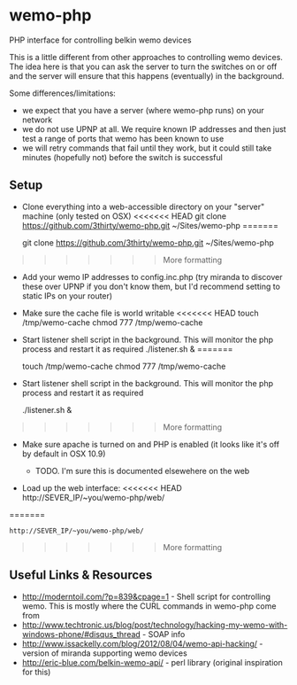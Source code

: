 wemo-php
========

PHP interface for controlling belkin wemo devices

This is a little different from other approaches to controlling wemo devices. The idea here is that you can ask the server to turn the switches on or off and the server will ensure that this happens (eventually) in the background.

Some differences/limitations:
* we expect that you have a server (where wemo-php runs) on your network
* we do not use UPNP at all. We require known IP addresses and then just test a range of ports that wemo has been known to use
* we will retry commands that fail until they work, but it could still take minutes (hopefully not) before the switch is successful

Setup
-----
* Clone everything into a web-accessible directory on your "server" machine (only tested on OSX)
<<<<<<< HEAD
        git clone https://github.com/3thirty/wemo-php.git ~/Sites/wemo-php
=======

    git clone https://github.com/3thirty/wemo-php.git ~/Sites/wemo-php
>>>>>>> More formatting

* Add your wemo IP addresses to config.inc.php (try miranda to discover these over UPNP if you don't know them, but I'd recommend setting to static IPs on your router)

* Make sure the cache file is world writable
<<<<<<< HEAD
        touch /tmp/wemo-cache
        chmod 777 /tmp/wemo-cache
* Start listener shell script in the background. This will monitor the php process and restart it as required
        ./listener.sh &
=======

    touch /tmp/wemo-cache
    chmod 777 /tmp/wemo-cache

* Start listener shell script in the background. This will monitor the php process and restart it as required

    ./listener.sh &

>>>>>>> More formatting
* Make sure apache is turned on and PHP is enabled (it looks like it's off by default in OSX 10.9)
    - TODO. I'm sure this is documented elsewehere on the web

* Load up the web interface:
<<<<<<< HEAD
        http://SEVER_IP/~you/wemo-php/web/

=======

    http://SEVER_IP/~you/wemo-php/web/
>>>>>>> More formatting

Useful Links & Resources
------------------------
* http://moderntoil.com/?p=839&cpage=1 - Shell script for controlling wemo. This is mostly where the CURL commands in wemo-php come from
* http://www.techtronic.us/blog/post/technology/hacking-my-wemo-with-windows-phone/#disqus_thread - SOAP info
* http://www.issackelly.com/blog/2012/08/04/wemo-api-hacking/ - version of miranda supporting wemo devices
* http://eric-blue.com/belkin-wemo-api/ - perl library (original inspiration for this)
